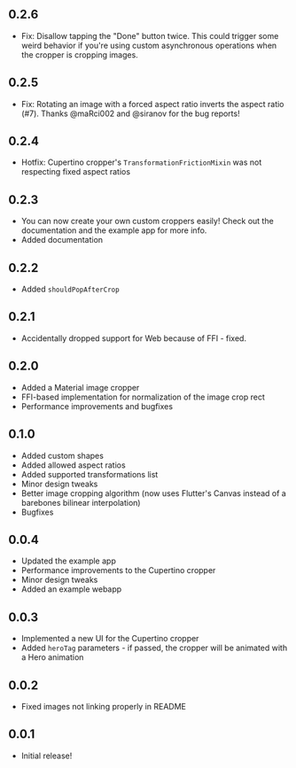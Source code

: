 ## 0.2.6

* Fix: Disallow tapping the "Done" button twice. This could trigger some weird behavior if you're using custom asynchronous operations when the cropper is cropping images.

## 0.2.5

* Fix: Rotating an image with a forced aspect ratio inverts the aspect ratio (#7). Thanks @maRci002 and @siranov for the bug reports!

## 0.2.4

* Hotfix: Cupertino cropper's `TransformationFrictionMixin` was not respecting fixed aspect ratios

## 0.2.3

* You can now create your own custom croppers easily! Check out the documentation and the example app for more info.
* Added documentation

## 0.2.2

* Added `shouldPopAfterCrop`

## 0.2.1

* Accidentally dropped support for Web because of FFI - fixed.

## 0.2.0

* Added a Material image cropper
* FFI-based implementation for normalization of the image crop rect
* Performance improvements and bugfixes

## 0.1.0

* Added custom shapes
* Added allowed aspect ratios
* Added supported transformations list
* Minor design tweaks
* Better image cropping algorithm (now uses Flutter's Canvas instead of a barebones bilinear interpolation)
* Bugfixes

## 0.0.4

* Updated the example app
* Performance improvements to the Cupertino cropper
* Minor design tweaks
* Added an example webapp

## 0.0.3

* Implemented a new UI for the Cupertino cropper
* Added `heroTag` parameters - if passed, the cropper will be animated with a Hero animation

## 0.0.2

* Fixed images not linking properly in README

## 0.0.1

* Initial release!
